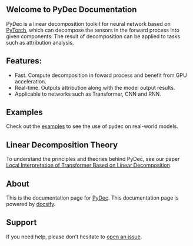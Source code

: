 ## Welcome to PyDec Documentation

PyDec is a linear decomposition toolkit for neural network based on [PyTorch](https://pytorch.org/), which can decompose the tensors in the forward process into given components. The result of decomposition can be applied to tasks such as attribution analysis.

## Features:
* Fast. Compute decomposition in foward process and benefit from GPU acceleration.
* Real-time. Outputs attribution along with the model output results.
* Applicable to networks such as Transformer, CNN and RNN.

## Examples

Check out the [examples](https://github.com/DoubleVII/pydec/tree/master/examples) to see the use of pydec on real-world models.

## Linear Decomposition Theory
To understand the principles and theories behind PyDec, see our paper [Local Interpretation of Transformer Based on Linear Decomposition]().

## About

This is the documentation page for [PyDec](https://github.com/DoubleVII/pydec). This documentation page is powered by [docsify](https://github.com/docsifyjs/docsify).

## Support

If you need help, please don't hesitate to [open an issue](https://github.com/DoubleVII/pydec/issues/new).
